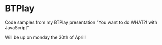 BTPlay
======

Code samples from my BTPlay presentation &quot;You want to do WHAT?! with JavaScript&quot;


Will be up on monday the 30th of April!